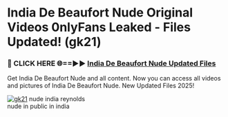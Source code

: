 # India De Beaufort Nude Original Videos 0nlyFans Leaked - Files Updated! (gk21)

<h3>🔴 CLICK HERE 🌐==►► <a href="https://tinyurl.com/yc6ubb5a" rel="nofollow">India De Beaufort Nude Updated Files</a></h3>

Get India De Beaufort Nude and all content. Now you can access all videos and pictures of India De Beaufort Nude. New Updated Files 2025!

[![gk21](https://i.imgur.com/7eu0CRL.gif)](https://tinyurl.com/yc6ubb5a)
nude india reynolds<br>
nude in public in india